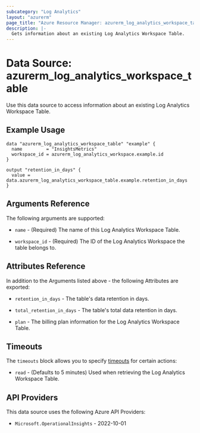 ```yaml
---
subcategory: "Log Analytics"
layout: "azurerm"
page_title: "Azure Resource Manager: azurerm_log_analytics_workspace_table"
description: |-
  Gets information about an existing Log Analytics Workspace Table.
---
```


# Data Source: azurerm_log_analytics_workspace_table

Use this data source to access information about an existing Log Analytics Workspace Table.

## Example Usage

```hcl
data "azurerm_log_analytics_workspace_table" "example" {
  name         = "InsightsMetrics"
  workspace_id = azurerm_log_analytics_workspace.example.id
}

output "retention_in_days" {
  value = data.azurerm_log_analytics_workspace_table.example.retention_in_days
}
```

## Arguments Reference

The following arguments are supported:

* `name` - (Required) The name of this Log Analytics Workspace Table.

* `workspace_id` - (Required) The ID of the Log Analytics Workspace the table belongs to.

## Attributes Reference

In addition to the Arguments listed above - the following Attributes are exported: 

* `retention_in_days` - The table's data retention in days.

* `total_retention_in_days` - The table's total data retention in days.

* `plan` - The billing plan information for the Log Analytics Workspace Table.

## Timeouts

The `timeouts` block allows you to specify [timeouts](https://www.terraform.io/language/resources/syntax#operation-timeouts) for certain actions:

* `read` - (Defaults to 5 minutes) Used when retrieving the Log Analytics Workspace Table.

## API Providers
<!-- This section is generated, changes will be overwritten -->
This data source uses the following Azure API Providers:

* `Microsoft.OperationalInsights` - 2022-10-01
